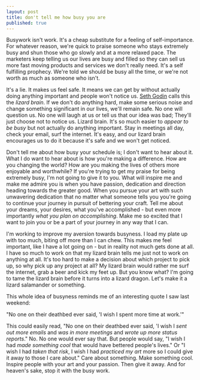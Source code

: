 ```yaml
---
layout: post
title: don't tell me how busy you are
published: true
---
```


Busywork isn't work. It's a cheap substitute for a feeling of self-importance. For whatever reason, we're quick to praise someone who stays extremely busy and shun those who go slowly and at a more relaxed pace. The marketers keep telling us our lives are busy and filled so they can sell us more fast moving products and services we don't really need. It's a self fulfilling prophecy. We're told we should be busy all the time, or we're not worth as much as someone who isn't.

It's a lie. It makes us feel safe. It means we can get by without actually doing anything important and people won't notice us. [Seth Godin](http://sethgodin.typepad.com/) calls this the _lizard brain_. If we don't do anything hard, make some serious noise and change something significant in our lives, we'll remain safe. No one will question us. No one will laugh at us or tell us that our idea was bad; They'll just choose not to notice us. Lizard brain. It's so much easier to _appear to be busy_ but not actually do anything important. Stay in meetings all day, check your email, surf the internet. It's easy, and our lizard brain encourages us to do it because it's safe and we won't get noticed.

Don't tell me about how busy your schedule is; I don't want to hear about it. What I do want to hear about is how you're making a difference. How are you changing the world? How are you making the lives of others more enjoyable and worthwhile? If you're trying to get my praise for being extremely busy, I'm not going to give it to you. What will inspire me and make me admire you is when you have passion, dedication and direction heading towards the greater good. When you pursue your art with such unwavering dedication that no matter what someone tells you you're going to continue your journey in pursuit of bettering your craft. Tell me about your dreams, your desires, what you've accomplished - but even more importantly _what you plan on accomplishing_. Make me so excited that I want to join you or be a part of your journey in any way that I can.

I'm working to improve my aversion towards busyness. I load my plate up with too much, biting off more than I can chew. This makes me feel important, like I have a lot going on - but in reality not much gets done at all. I have so much to work on that my lizard brain tells me just not to work on anything at all. It's too hard to make a decision about which project to pick up, so why pick up any project at all? My lizard brain would rather me surf the internet, grab a beer and kick my feet up. But you know what? I'm going to tame the lizard brain before it turns into a lizard dragon. Let's make it a lizard salamander or something.

This whole idea of busyness reminds me of an interesting quote I saw last weekend:

<p class="quote">
	"No one on their deathbed ever said, 'I wish I spent more time at work.'"
</p>

This could easily read, "No one on their deathbed ever said, 'I wish I _sent out more emails_ and _was in more meetings_ and _wrote up more status reports_." No. No one would ever say that. But people would say, "I wish I had _made something cool_ that would have bettered people's lives." Or "I wish I had _taken that risk_, I wish I had _practiced my art_ more so I could give it away to those I care about." Care about something. Make something cool. Inspire people with your art and your passion. Then give it away. And for heaven's sake, stop it with the busy work.
